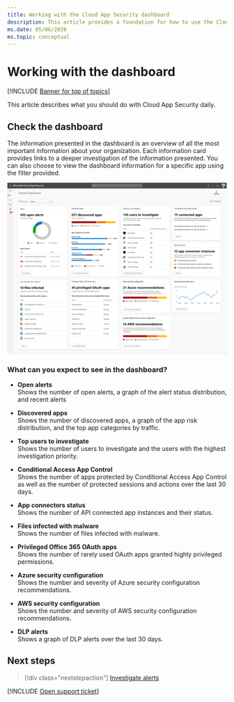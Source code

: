 ```yaml
---
title: Working with the Cloud App Security dashboard
description: This article provides a foundation for how to use the Cloud App Security dashboard.
ms.date: 05/06/2020
ms.topic: conceptual
---
```

# Working with the dashboard

[!INCLUDE [Banner for top of topics](includes/banner.md)]

This article describes what you should do with Cloud App Security daily.  

## Check the dashboard

The information presented in the dashboard is an overview of all the most important information about your organization. Each information card provides links to a deeper investigation of the information presented. You can also choose to view the dashboard information for a specific app using the filter provided.

![Cloud App Security dashboard.](media/dashboard-enhanced.png)

### What can you expect to see in the dashboard?

- **Open alerts**  
Shows the number of open alerts, a graph of the alert status distribution, and recent alerts

- **Discovered apps**  
Shows the number of discovered apps, a graph of the app risk distribution, and the top app categories by traffic.
- **Top users to investigate**  
Shows the number of users to investigate and the users with the highest investigation priority.
- **Conditional Access App Control**  
Shows the number of apps protected by Conditional Access App Control as well as the number of protected sessions and actions over the last 30 days.
- **App connectors status**  
Shows the number of API connected app instances and their status.
- **Files infected with malware**  
Shows the number of files infected with malware.
- **Privileged Office 365 OAuth apps**  
Shows the number of rarely used OAuth apps granted highly privileged permissions.
- **Azure security configuration**  
Shows the number and severity of Azure security configuration recommendations.
- **AWS security configuration**  
Shows the number and severity of AWS security configuration recommendations.
- **DLP alerts**  
Shows a graph of DLP alerts over the last 30 days.
<!-- - **Activity map**  
Shows the global spread of activities performed by users over the last 30 days. -->

## Next steps

> [!div class="nextstepaction"]
> [Investigate alerts](investigate.md)

[!INCLUDE [Open support ticket](includes/support.md)]
